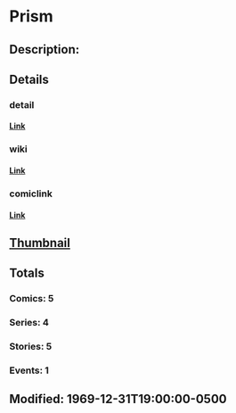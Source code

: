 # Prism
## Description: 
## Details
### detail
#### [Link](http://marvel.com/characters/1803/prism?utm_campaign=apiRef&utm_source=225578a89fc76f3d20fbffda5d17a88d)
### wiki
#### [Link](http://marvel.com/universe/Prism?utm_campaign=apiRef&utm_source=225578a89fc76f3d20fbffda5d17a88d)
### comiclink
#### [Link](http://marvel.com/comics/characters/1009503/prism?utm_campaign=apiRef&utm_source=225578a89fc76f3d20fbffda5d17a88d)
## [Thumbnail](http://i.annihil.us/u/prod/marvel/i/mg/b/40/image_not_available.jpg)
## Totals
### Comics: 5
### Series: 4
### Stories: 5
### Events: 1
## Modified: 1969-12-31T19:00:00-0500